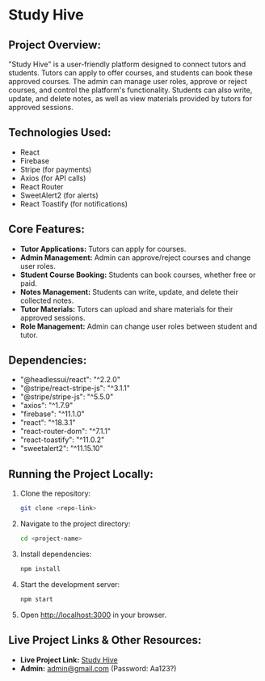 # Study Hive

## Project Overview:
"Study Hive" is a user-friendly platform designed to connect tutors and students. Tutors can apply to offer courses, and students can book these approved courses. The admin can manage user roles, approve or reject courses, and control the platform's functionality. Students can also write, update, and delete notes, as well as view materials provided by tutors for approved sessions.

## Technologies Used:
- React
- Firebase
- Stripe (for payments)
- Axios (for API calls)
- React Router
- SweetAlert2 (for alerts)
- React Toastify (for notifications)

## Core Features:
- **Tutor Applications:** Tutors can apply for courses.
- **Admin Management:** Admin can approve/reject courses and change user roles.
- **Student Course Booking:** Students can book courses, whether free or paid.
- **Notes Management:** Students can write, update, and delete their collected notes.
- **Tutor Materials:** Tutors can upload and share materials for their approved sessions.
- **Role Management:** Admin can change user roles between student and tutor.

## Dependencies:
- "@headlessui/react": "^2.2.0"
- "@stripe/react-stripe-js": "^3.1.1"
- "@stripe/stripe-js": "^5.5.0"
- "axios": "^1.7.9"
- "firebase": "^11.1.0"
- "react": "^18.3.1"
- "react-router-dom": "^7.1.1"
- "react-toastify": "^11.0.2"
- "sweetalert2": "^11.15.10"

## Running the Project Locally:
1. Clone the repository:
   ```bash
   git clone <repo-link>
   ```
2. Navigate to the project directory:
   ```bash
   cd <project-name>
   ```
3. Install dependencies:
   ```bash
   npm install
   ```
4. Start the development server:
   ```bash
   npm start
   ```
5. Open [http://localhost:3000](http://localhost:3000) in your browser.

## Live Project Links & Other Resources:
- **Live Project Link:** [Study Hive](https://study-hive-9b382.web.app/)
- **Admin:** admin@gmail.com (Password: Aa123?)
